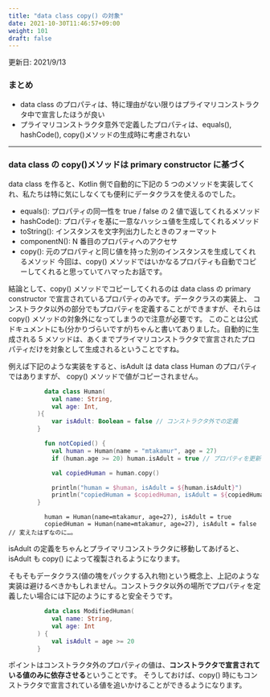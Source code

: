 ```yaml
---
title: "data class copy() の対象"
date: 2021-10-30T11:46:57+09:00
weight: 101
draft: false
---
```


更新日: 2021/9/13

### まとめ

- data class のプロパティは、特に理由がない限りはプライマリコンストラクタ中で宣言したほうが良い
- プライマリコンストラクタ意外で定義したプロパティは、equals(), hashCode(), copy()メソッドの生成時に考慮されない

---

### data class の copy()メソッドは primary constructor に基づく

data class を作ると、Kotlin 側で自動的に下記の 5 つのメソッドを実装してくれ、私たちは特に気にしなくても便利にデータクラスを使えるのでした。

- equals(): プロパティの同一性を true / false の 2 値で返してくれるメソッド
- hashCode(): プロパティを基に一意なハッシュ値を生成してくれるメソッド
- toString(): インスタンスを文字列出力したときのフォーマット
- componentN(): N 番目のプロパティへのアクセサ
- copy(): 元のプロパティと同じ値を持った別のインスタンスを生成してくれるメソッド
  今回は、copy() メソッドではいかなるプロパティも自動でコピーしてくれると思っていてハマったお話です。

結論として、copy() メソッドでコピーしてくれるのは data class の primary constructor で宣言されているプロパティのみです。データクラスの実装上、 コンストラクタ以外の部分でもプロパティを定義することができますが、それらは copy() メソッドの対象外になってしまうので注意が必要です。 このことは公式ドキュメントにも(分かりづらいですが)ちゃんと書いてありました。自動的に生成される 5 メソッドは、あくまでプライマリコンストラクタで宣言されたプロパティだけを対象として生成されるということですね。

例えば下記のような実装をすると、isAdult は data class Human のプロパティではありますが、 copy() メソッドで値がコピーされません。

```kotlin
          data class Human(
            val name: String,
            val age: Int,
        ){
            var isAdult: Boolean = false // コンストラクタ外での定義
        }

          fun notCopied() {
            val human = Human(name = "mtakamur", age = 27)
            if (human.age >= 20) human.isAdult = true // プロパティを更新

            val copiedHuman = human.copy()

            println("human = $human, isAdult = ${human.isAdult}")
            println("copiedHuman = $copiedHuman, isAdult = ${copiedHuman.isAdult}")
        }
```

```
          human = Human(name=mtakamur, age=27), isAdult = true
          copiedHuman = Human(name=mtakamur, age=27), isAdult = false // 変えたはずなのに…。
```

isAdult の定義をちゃんとプライマリコンストラクタに移動してあげると、isAdult も copy() によって複製されるようになります。

そもそもデータクラス(値の塊をパックする入れ物)という概念上、上記のような実装は避けるべきかもしれません。コンストラクタ以外の場所でプロパティを定義したい場合には下記のようにすると安全そうです。

```kotlin
          data class ModifiedHuman(
            val name: String,
            val age: Int
        ) {
            val isAdult = age >= 20
        }
```

ポイントはコンストラクタ外のプロパティの値は、**コンストラクタで宣言されている値のみに依存させる**ということです。
そうしておけば、copy() 時にもコンストラクタで宣言されている値を追いかけることができるようになります。
